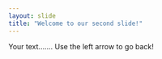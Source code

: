 ```yaml
---
layout: slide
title: "Welcome to our second slide!"
---
```

Your text.......
Use the left arrow to go back!
